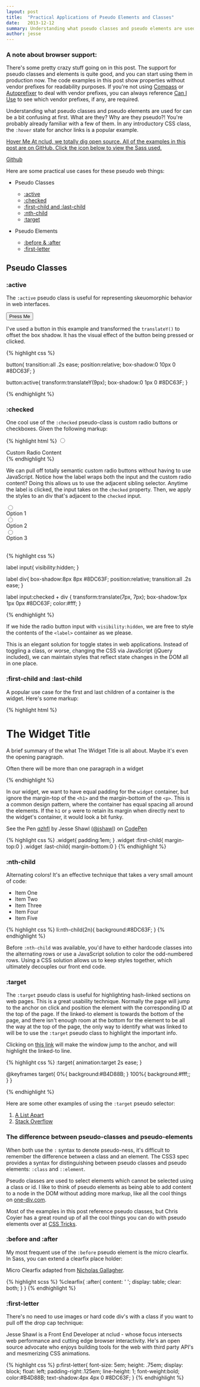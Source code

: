 ```yaml
---
layout: post
title:  "Practical Applications of Pseudo Elements and Classes"
date:   2013-12-12
summary: Understanding what pseudo classes and pseudo elements are used for can be a bit confusing at first. What are they used for? Why are they pseudo?!
author: jesse
---
```



<link href="//netdna.bootstrapcdn.com/font-awesome/4.0.3/css/font-awesome.css" rel="stylesheet" />
<link rel='stylesheet' type='text/css' href='/css/pages/practical-pseudo-elements-classes.css' />

### A note about browser support:

There's some pretty crazy stuff going on in this post. The support for pseudo classes and elements
is quite good, and you can start using them in production now. The code examples in this post
show properties without vendor prefixes for readability purposes. If you're not using [Compass](http://compass-style.org/)
or [Autoprefixer](https://github.com/ai/autoprefixer) to deal with vendor prefixes,
you can always reference [Can I Use](http://caniuse.com/) to see which vendor prefixes, if any,
are required.

Understanding what pseudo classes and pseudo elements are used for can be a bit confusing at first.
What are they? Why are they pseudo?! You're probably already familiar with a few of them. In any introductory CSS class, the `:hover` state for anchor links is a popular example.

<a href='#' class='ps-hover'>Hover Me <span>
At nclud, we totally dig open source. All of the examples in this post are on GitHub. Click the icon below to view the Sass used.</span> </a>

<a href='https://github.com/nclud/sketchbook/blob/74a801ff6be9532e0a2bdcc2ac07caa33b51b78b/app/_scss/pages/practical-pseudo-elements-classes.scss' class='fa fa-github ps-github'>Github</a>

Here are some practical use cases for these pseudo web things:

- Pseudo Classes

  - [:active](#class__active)
  - [:checked](#class__checked)
  - [:first-child and :last-child](#class__first-last-child)
  - [:nth-child](#class__nth-child)
  - [:target](#class__target)

- Pseudo Elements

  - [:before & :after](#element__before-after)
  - [:first-letter](#element__first-letter)

## Pseudo Classes

<h3 id='class__active'>:active</h3>

The `:active` pseudo class is useful for representing skeuomorphic behavior in web interfaces.

<button class='ps-active'>Press Me</button>


I've used a button in this example and transformed the `translateY()` to offset the box shadow. It has the visual effect of the button being pressed or clicked.

{% highlight css %}

button{
  transition:all .2s ease;
  position:relative;
  box-shadow:0 10px 0 #8DC63F;
}

button:active{
  transform:translateY(9px);
  box-shadow:0 1px 0 #8DC63F;
}

{% endhighlight %}



<h3 id='class__checked'>:checked</h3>

One cool use of the `:checked` pseudo-class is custom radio buttons or checkboxes. Given the following markup:

{% highlight html %}
<label>
  <input class='ps-checked' type='radio' name='radio'>
  <div>
    Custom Radio Content
  </div>
</label>
{% endhighlight %}

We can pull off totally semantic custom radio buttons without having to use JavaScript.
Notice how the label wraps both the input and the custom radio content? Doing this
allows us to use the adjacent sibling selector. Anytime the label is clicked, the
input takes on the `checked` property. Then, we apply the styles to an div that's
adjacent to the `checked` input.

<form>
<label class='ps-checked'>
  <input type='radio' name='radio' />
  <div>
    Option 1
  </div>
</label>

<label class='ps-checked'>
  <input type='radio' name='radio' />
  <div>
    Option 2
  </div>
</label>

<label class='ps-checked'>
  <input type='radio' name='radio' />
  <div>
    Option 3
  </div>
</label>
<br style='clear:both;'>
</form>

{% highlight css %}

label input{
  visibility:hidden;
}

label div{
  box-shadow:8px 8px #8DC63F;
  position:relative;
  transition:all .2s ease;
}

label input:checked + div {
  transform:translate(7px, 7px);
  box-shadow:1px 1px 0px #8DC63F;
  color:#fff;
}

{% endhighlight %}

If we hide the radio button input with `visibility:hidden`, we are free to style
the contents of the `<label>` container as we please.

This is an elegant solution for toggle states in web applications. Instead of
toggling a class, or worse, changing the CSS via JavaScript (jQuery included),
we can maintain styles that reflect state changes in the DOM all in one place.

<h3 id='class__first-last-child'>:first-child and :last-child</h3>

A popular use case for the first and last children of a container is the widget. Here's some markup:

{% highlight html %}
<div class='widget'>
  <h1>The Widget Title</h1>
  <p>A brief summary of the what The Widget Title is all about.
     Maybe it's even the opening paragraph.</p>
  <p>Often there will be more than one paragraph in a widget</p>
</div>
{% endhighlight %}

In our widget, we want to have equal padding for the `widget` container, but ignore the margin-top of the `<h1>` and the margin-bottom of the `<p>`.
This is a common design pattern, where the container has equal spacing all around the
elements. If the `h1` or `p` were to retain its margin when directly next to
the widget's container, it would look a bit funky.

<p data-height="450" data-theme-id="790" data-slug-hash="qzhfI" data-user="jshawl" data-default-tab="result" class='codepen'>See the Pen <a href='http://codepen.io/jshawl/pen/qzhfI'>qzhfI</a> by Jesse Shawl (<a href='http://codepen.io/jshawl'>@jshawl</a>) on <a href='http://codepen.io'>CodePen</a></p>
<script  src="//codepen.io/assets/embed/ei.js">&nbsp;</script>

{% highlight css %}
.widget{
  padding:1em;
}
.widget :first-child{
  margin-top:0
}
.widget :last-child{
  margin-bottom:0
}
{% endhighlight %}

<h3 id='class__nth-child'>:nth-child</h3>

Alternating colors! It's an effective technique that takes a very small amount of code:

<ul class='ps-nth-child'>
  <li>Item One</li>
  <li>Item Two</li>
  <li>Item Three</li>
  <li>Item Four</li>
  <li>Item Five</li>
</ul>

{% highlight css %}
li:nth-child(2n){
  background:#8DC63F;
}
{% endhighlight %}

Before `:nth-child` was available, you'd have to either hardcode classes into
the alternating rows or use a JavaScript solution to color the odd-numbered rows.
Using a CSS solution allows us to keep styles together, which ultimately decouples
our front end code.

<h3 id='class__target'>:target</h3>

The `:target` pseudo class is useful for highlighting hash-linked sections
on web pages. This is a great usability technique. Normally the page will jump
to the anchor on click and position the element with the corresponding ID at the
top of the page. If the linked-to element is towards the bottom of the page, and there
isn't enough room at the bottom for the element to be all the way at the top of the
page, the only way to identify what was linked to will be to use the `:target`
pseudo class to highlight the important info.

<p id='this-link' class=''>
  Clicking on <a href='#this-link'>this link</a> will make the window jump to the anchor, and will highlight the
linked-to line.
</p>


{% highlight css %}
:target{
  animation:target 2s ease;
}

@keyframes target{
  0%{
    background:#B4D88B;
  }
  100%{
    background:#fff;;
  }
}

{% endhighlight %}

Here are some other examples of using the `:target` pseudo selector:

1. [A List Apart](http://alistapart.com/article/offline-first#section2)
2. [Stack Overflow](http://stackoverflow.com/questions/20496117/overlapping-and-centering-divs-in-html-css/20496298#20496298)

### The difference between pseudo-classes and pseudo-elements

When both use the `:` syntax to denote pseudo-ness, it's difficult to remember
the difference between a class and an element. The CSS3 spec provides a syntax
for distinguishing between pseudo classes and pseudo elements: `:class` and `::element`.

Pseudo classes are used to select elements which cannot be selected
using a class or id. I like to think of pseudo elements
as being able to add content to a node in the DOM without
adding more markup, like all the cool things on [one-div.com](http://one-div.com/).

Most of the examples in this post reference pseudo classes, but Chris Coyier
has a great round up of all the cool things you can do with pseudo elements over
at [CSS Tricks](http://css-tricks.com/pseudo-element-roundup/).

<h3 id='element__before-after'>:before and :after</h3>

My most frequent use of the `:before` pseudo element is the micro clearfix. In Sass,
you can extend a clearfix place holder:

Micro Clearfix adapted from [Nicholas Gallagher](http://nicolasgallagher.com/micro-clearfix-hack/).

{% highlight scss %}
%clearfix{
  :after{
    content: ' ';
    display: table;
    clear: both;
  }
}
{% endhighlight %}

<h3 id='element__first-letter'>:first-letter</h3>

There's no need to use images or hard code div's with a class if you
want to pull off the drop cap technique:

<p class='ps-first-letter'>Jesse Shawl is a Front End Developer at nclud - whose focus intersects web performance and cutting edge browser interactivity. He's an open source advocate who enjoys building tools for the web with third party API's and mesmerizing CSS animations.</p>

{% highlight css %}
p:first-letter{
  font-size: 5em;
  height: .75em;
  display: block;
  float: left;
  padding-right:.125em;
  line-height: 1;
  font-weight:bold;
  color:#B4D88B;
  text-shadow:4px 4px 0 #8DC63F;
}
{% endhighlight %}


